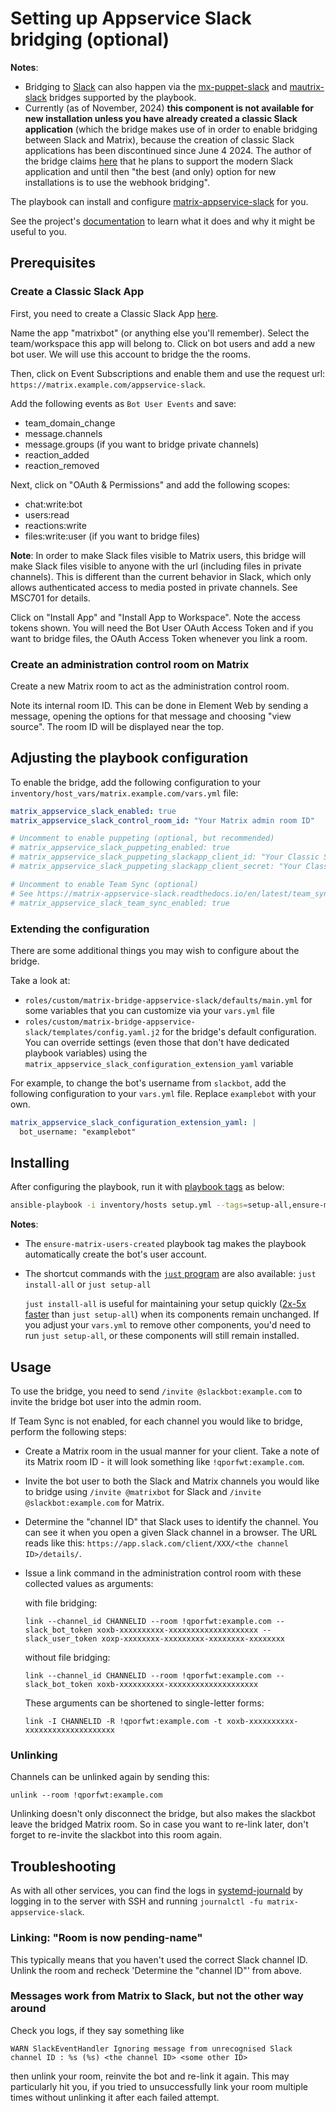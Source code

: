 # Setting up Appservice Slack bridging (optional)

**Notes**:
- Bridging to [Slack](https://slack.com) can also happen via the [mx-puppet-slack](configuring-playbook-bridge-mx-puppet-slack.md) and [mautrix-slack](configuring-playbook-bridge-mautrix-slack.md) bridges supported by the playbook.
- Currently (as of November, 2024) **this component is not available for new installation unless you have already created a classic Slack application** (which the bridge makes use of in order to enable bridging between Slack and Matrix), because the creation of classic Slack applications has been discontinued since June 4 2024. The author of the bridge claims [here](https://github.com/matrix-org/matrix-appservice-slack/issues/789#issuecomment-2172947787) that he plans to support the modern Slack application and until then "the best (and only) option for new installations is to use the webhook bridging".

The playbook can install and configure [matrix-appservice-slack](https://github.com/matrix-org/matrix-appservice-slack) for you.

See the project's [documentation](https://github.com/matrix-org/matrix-appservice-slack/blob/master/README.md) to learn what it does and why it might be useful to you.

## Prerequisites

### Create a Classic Slack App

First, you need to create a Classic Slack App [here](https://api.slack.com/apps?new_classic_app=1).

Name the app "matrixbot" (or anything else you'll remember). Select the team/workspace this app will belong to. Click on bot users and add a new bot user. We will use this account to bridge the the rooms.

Then, click on Event Subscriptions and enable them and use the request url: `https://matrix.example.com/appservice-slack`.

Add the following events as `Bot User Events` and save:

- team_domain_change
- message.channels
- message.groups (if you want to bridge private channels)
- reaction_added
- reaction_removed

Next, click on "OAuth & Permissions" and add the following scopes:

- chat:write:bot
- users:read
- reactions:write
- files:write:user (if you want to bridge files)

**Note**: In order to make Slack files visible to Matrix users, this bridge will make Slack files visible to anyone with the url (including files in private channels). This is different than the current behavior in Slack, which only allows authenticated access to media posted in private channels. See MSC701 for details.

Click on "Install App" and "Install App to Workspace". Note the access tokens shown. You will need the Bot User OAuth Access Token and if you want to bridge files, the OAuth Access Token whenever you link a room.

### Create an administration control room on Matrix

Create a new Matrix room to act as the administration control room.

Note its internal room ID. This can be done in Element Web by sending a message, opening the options for that message and choosing "view source". The room ID will be displayed near the top.

## Adjusting the playbook configuration

To enable the bridge, add the following configuration to your `inventory/host_vars/matrix.example.com/vars.yml` file:

```yaml
matrix_appservice_slack_enabled: true
matrix_appservice_slack_control_room_id: "Your Matrix admin room ID"

# Uncomment to enable puppeting (optional, but recommended)
# matrix_appservice_slack_puppeting_enabled: true
# matrix_appservice_slack_puppeting_slackapp_client_id: "Your Classic Slack App Client ID"
# matrix_appservice_slack_puppeting_slackapp_client_secret: "Your Classic Slack App Client Secret"

# Uncomment to enable Team Sync (optional)
# See https://matrix-appservice-slack.readthedocs.io/en/latest/team_sync/
# matrix_appservice_slack_team_sync_enabled: true
```

### Extending the configuration

There are some additional things you may wish to configure about the bridge.

Take a look at:

- `roles/custom/matrix-bridge-appservice-slack/defaults/main.yml` for some variables that you can customize via your `vars.yml` file
- `roles/custom/matrix-bridge-appservice-slack/templates/config.yaml.j2` for the bridge's default configuration. You can override settings (even those that don't have dedicated playbook variables) using the `matrix_appservice_slack_configuration_extension_yaml` variable

For example, to change the bot's username from `slackbot`, add the following configuration to your `vars.yml` file. Replace `examplebot` with your own.

```yaml
matrix_appservice_slack_configuration_extension_yaml: |
  bot_username: "examplebot"
```

## Installing

After configuring the playbook, run it with [playbook tags](playbook-tags.md) as below:

<!-- NOTE: let this conservative command run (instead of install-all) to make it clear that failure of the command means something is clearly broken. -->
```sh
ansible-playbook -i inventory/hosts setup.yml --tags=setup-all,ensure-matrix-users-created,start
```

**Notes**:

- The `ensure-matrix-users-created` playbook tag makes the playbook automatically create the bot's user account.

- The shortcut commands with the [`just` program](just.md) are also available: `just install-all` or `just setup-all`

  `just install-all` is useful for maintaining your setup quickly ([2x-5x faster](../CHANGELOG.md#2x-5x-performance-improvements-in-playbook-runtime) than `just setup-all`) when its components remain unchanged. If you adjust your `vars.yml` to remove other components, you'd need to run `just setup-all`, or these components will still remain installed.

## Usage

To use the bridge, you need to send `/invite @slackbot:example.com` to invite the bridge bot user into the admin room.

If Team Sync is not enabled, for each channel you would like to bridge, perform the following steps:

- Create a Matrix room in the usual manner for your client. Take a note of its Matrix room ID - it will look something like `!qporfwt:example.com`.
- Invite the bot user to both the Slack and Matrix channels you would like to bridge using `/invite @matrixbot` for Slack and `/invite @slackbot:example.com` for Matrix.
- Determine the "channel ID" that Slack uses to identify the channel. You can see it when you open a given Slack channel in a browser. The URL reads like this: `https://app.slack.com/client/XXX/<the channel ID>/details/`.
- Issue a link command in the administration control room with these collected values as arguments:

    with file bridging:

    ```
    link --channel_id CHANNELID --room !qporfwt:example.com --slack_bot_token xoxb-xxxxxxxxxx-xxxxxxxxxxxxxxxxxxxx --slack_user_token xoxp-xxxxxxxx-xxxxxxxxx-xxxxxxxx-xxxxxxxx
    ```

    without file bridging:

    ```
    link --channel_id CHANNELID --room !qporfwt:example.com --slack_bot_token xoxb-xxxxxxxxxx-xxxxxxxxxxxxxxxxxxxx
    ```

    These arguments can be shortened to single-letter forms:

    ```
    link -I CHANNELID -R !qporfwt:example.com -t xoxb-xxxxxxxxxx-xxxxxxxxxxxxxxxxxxxx
    ```

### Unlinking

Channels can be unlinked again by sending this:

```
unlink --room !qporfwt:example.com
```

Unlinking doesn't only disconnect the bridge, but also makes the slackbot leave the bridged Matrix room. So in case you want to re-link later, don't forget to re-invite the slackbot into this room again.

## Troubleshooting

As with all other services, you can find the logs in [systemd-journald](https://www.freedesktop.org/software/systemd/man/systemd-journald.service.html) by logging in to the server with SSH and running `journalctl -fu matrix-appservice-slack`.

### Linking: "Room is now pending-name"

This typically means that you haven't used the correct Slack channel ID. Unlink the room and recheck 'Determine the "channel ID"' from above.

### Messages work from Matrix to Slack, but not the other way around

Check you logs, if they say something like

`WARN SlackEventHandler Ignoring message from unrecognised Slack channel ID : %s (%s) <the channel ID> <some other ID>`

then unlink your room, reinvite the bot and re-link it again. This may particularly hit you, if you tried to unsuccessfully link your room multiple times without unlinking it after each failed attempt.
